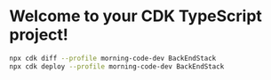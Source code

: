 # Welcome to your CDK TypeScript project!

```bash
npx cdk diff --profile morning-code-dev BackEndStack
npx cdk deploy --profile morning-code-dev BackEndStack
```